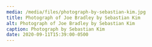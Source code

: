 ```yaml
---
media: /media/files/photograph-by-sebastian-kim.jpg
title: Photograph of Joe Bradley by Sebastian Kim
alt: Photograph of Joe Bradley by Sebastian Kim
caption: Photograph by Sebastian Kim
date: 2020-09-11T15:39:00-0500
---
```

